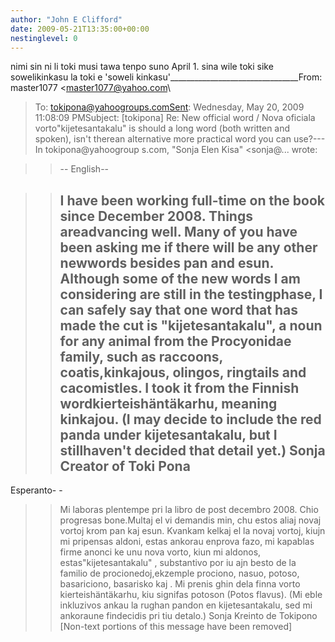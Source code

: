 ```yaml
---
author: "John E Clifford"
date: 2009-05-21T13:35:00+00:00
nestinglevel: 0
---
```

nimi sin ni li toki musi tawa tenpo suno April 1. sina wile toki sike sowelikinkasu la toki e 'soweli kinkasu'\_\_\_\_\_\_\_\_\_\_\_\_\_\_\_\_\_\_\_\_\_\_\_\_\_\_\_\_\_\_\_\_From: master1077 <[master1077@yahoo.com](mailto://master1077@yahoo.com)\
>To: [tokipona@yahoogroups.comSent](mailto://tokipona@yahoogroups.comSent): Wednesday, May 20, 2009 11:08:09 PMSubject: \[tokipona\] Re: New official word / Nova oficiala vorto"kijetesantakalu" is should a long word (both written and spoken), isn't therean alternative more practical word you can use?---
 In tokipona@yahoogroup s.com, "Sonja Elen Kisa" <sonja@...
> wrote:

>> --
English--

>> I have been working full-time on the book since December 2008. Things areadvancing well. Many of you have been asking me if there will be any other newwords besides pan and esun.
>> Although some of the new words I am considering are still in the testingphase, I can safely say that one word that has made the cut is "kijetesantakalu", a noun for any animal from the Procyonidae family, such as raccoons, coatis,kinkajous, olingos, ringtails and cacomistles. I took it from the Finnish wordkierteishäntäkarhu, meaning kinkajou.
>> (I may decide to include the red panda under kijetesantakalu, but I stillhaven't decided that detail yet.)
>> Sonja
> Creator of Toki Pona
>> --
Esperanto- -
>> Mi laboras plentempe pri la libro de post decembro 2008. Chio progresas bone.Multaj el vi demandis min, chu estos aliaj novaj vortoj krom pan kaj esun.
>> Kvankam kelkaj el la novaj vortoj, kiujn mi pripensas aldoni, estas ankorau enprova fazo, mi kapablas firme anonci ke unu nova vorto, kiun mi aldonos, estas"kijetesantakalu" , substantivo por iu ajn besto de la familio de procionedoj,ekzemple prociono, nasuo, potoso, basariciono, basarisko kaj . Mi prenis ghin dela finna vorto kierteishäntäkarhu, kiu signifas potoson (Potos flavus).
>> (Mi eble inkluzivos ankau la rughan pandon en kijetesantakalu, sed mi ankoraune findecidis pri tiu detalo.)
>> Sonja
> Kreinto de Tokipono
>\[Non-text portions of this message have been removed\]
